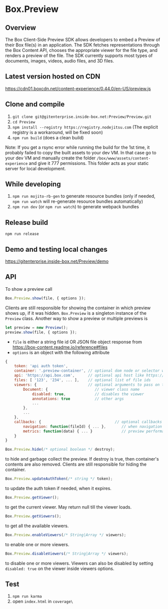 Box.Preview
============
Overview
-----------------
The Box Client-Side Preview SDK allows developers to embed a Preview of their Box file(s) in an application. The SDK fetches representations through the Box Content API, chooses the appropriate viewer for the file type, and renders a preview of the file. The SDK currently supports most types of documents, images, videos, audio files, and 3D files.


Latest version hosted on CDN
-----------------
https://cdn01.boxcdn.net/content-experience/0.44.0/en-US/preview.js


Clone and compile
-----------------
1. `git clone git@gitenterprise.inside-box.net:Preview/Preview.git`
2. `cd Preview`
3. `npm install --registry https://registry.nodejitsu.com` (The explicit registry is a workaround, will be fixed soon)
4. `npm run build` (does a clean build)

Note: If you get a rsync error while running the build for the 1st time, it probably failed to copy the built assets to your dev VM. In that case go to your dev VM and manually create the folder `/box/www/assets/content-experience` and give it 777 permissions. This folder acts as your static server for local development.


While developing
----------------
1. `npm run mojito-rb-gen` to generate resource bundles (only if needed, `npm run watch` will re-generate resource bundles automatically)
2. `npm run dev` (or `npm run watch`) to generate webpack bundles


Release build
--------------
`npm run release`


Demo and testing local changes
------------------------------
https://gitenterprise.inside-box.net/Preview/demo


API
---

To show a preview call
```javascript
Box.Preview.show(file, { options });
```
Clients are still responsible for showing the container in which preview shows up, if it was hidden. `Box.Preview` is a singleton instance of the `Preview` class. Another way to show a preview or multiple previews is

```javascript
let preview = new Preview();
preview.show(file, { options });
```

* `file` is either a string file id OR JSON file object response from https://box-content.readme.io/reference#files
* `options` is an object with the following attribute

```javascript
{
    token: 'api auth token',
    container: '.preview-container', // optional dom node or selector where preview should be placed
    api: 'https://api.box.com',      // optional api host like https://ldap.dev.box.net/api
    files: [ '123', '234', ... ],    // optional list of file ids
    viewers: {                       // optional arguments to pass on to viewers
        Document: {                     // viewer class name
            disabled: true,             // disables the viewer
            annotations: true           // other args
            ...
        },
        ...
    },
    callbacks: {                                 // optional callbacks
        navigation: function(fileId) { ... },       // when navigation happens to fileId
        metrics: function(data) { ... }             // preview performance metrics
    }
}
```

```javascript
Box.Preview.hide(/* optional boolean */ destroy);
```
to hide and garbage collect the preview. If destroy is true, then container's contents are also removed. Clients are still responsible for hiding the container.


```javascript
Box.Preview.updateAuthToken(/* string */ token);
```
to update the auth token if needed, when it expires.

```javascript
Box.Preview.getViewer();
```
to get the current viewer. May return null till the viewer loads.

```javascript
Box.Preview.getViewers();
```
to get all the available viewers.

```javascript
Box.Preview.enableViewers(/* String|Array */ viewers);
```
to enable one or more viewers.

```javascript
Box.Preview.disableViewers(/* String|Array */ viewers);
```
to disable one or more viewers. Viewers can also be disabled by setting `disabled: true` on the viewer inside viewers options.

Test
----

1. `npm run karma`
2. open `index.html` in `coverage\`
